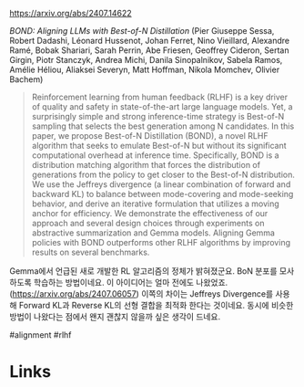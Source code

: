 https://arxiv.org/abs/2407.14622

*BOND: Aligning LLMs with Best-of-N Distillation* (Pier Giuseppe Sessa, Robert Dadashi, Léonard Hussenot, Johan Ferret, Nino Vieillard, Alexandre Ramé, Bobak Shariari, Sarah Perrin, Abe Friesen, Geoffrey Cideron, Sertan Girgin, Piotr Stanczyk, Andrea Michi, Danila Sinopalnikov, Sabela Ramos, Amélie Héliou, Aliaksei Severyn, Matt Hoffman, Nikola Momchev, Olivier Bachem)

> Reinforcement learning from human feedback (RLHF) is a key driver of quality and safety in state-of-the-art large language models. Yet, a surprisingly simple and strong inference-time strategy is Best-of-N sampling that selects the best generation among N candidates. In this paper, we propose Best-of-N Distillation (BOND), a novel RLHF algorithm that seeks to emulate Best-of-N but without its significant computational overhead at inference time. Specifically, BOND is a distribution matching algorithm that forces the distribution of generations from the policy to get closer to the Best-of-N distribution. We use the Jeffreys divergence (a linear combination of forward and backward KL) to balance between mode-covering and mode-seeking behavior, and derive an iterative formulation that utilizes a moving anchor for efficiency. We demonstrate the effectiveness of our approach and several design choices through experiments on abstractive summarization and Gemma models. Aligning Gemma policies with BOND outperforms other RLHF algorithms by improving results on several benchmarks.

Gemma에서 언급된 새로 개발한 RL 알고리즘의 정체가 밝혀졌군요. BoN 분포를 모사하도록 학습하는 방법이네요. 이 아이디어는 얼마 전에도 나왔었죠. (https://arxiv.org/abs/2407.06057) 이쪽의 차이는 Jeffreys Divergence를 사용해 Forward KL과 Reverse KL의 선형 결합을 최적화 한다는 것이네요. 동시에 비슷한 방법이 나왔다는 점에서 왠지 괜찮지 않을까 싶은 생각이 드네요.

#alignment #rlhf

# Links


